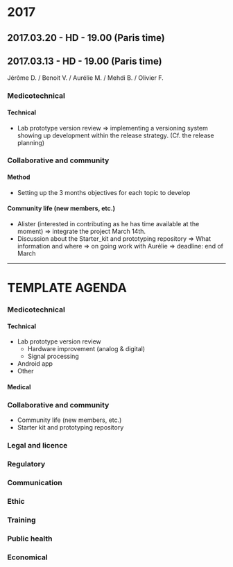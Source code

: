 
# 2017


## 2017.03.20 - HD - 19.00 (Paris time)



## 2017.03.13 - HD - 19.00 (Paris time)
Jérôme D. / Benoit V. / Aurélie M. / Mehdi B. / Olivier F.

### Medicotechnical
#### Technical 
* Lab prototype version review => implementing a versioning system showing up development within the release strategy. (Cf. the release planning) 
### Collaborative and community
#### Method 
* Setting up the 3 months objectives for each topic to develop 
#### Community life (new members, etc.)
* Alister (interested in contributing as he has time available at the moment) => integrate the project March 14th.  
* Discussion about the Starter_kit and prototyping repository => What information and where => on going work with Aurélie => deadline: end of March






---
# TEMPLATE AGENDA
### Medicotechnical
#### Technical 
* Lab prototype version review 
	* Hardware improvement (analog & digital)
	* Signal processing 
* Android app
* Other 
#### Medical

### Collaborative and community
* Community life (new members, etc.)
* Starter kit and prototyping repository
### Legal and licence

### Regulatory

### Communication

### Ethic

### Training

### Public health

### Economical